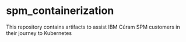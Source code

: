 # spm_containerization
This repository contains artifacts to assist IBM Cúram SPM customers in their journey to Kubernetes
